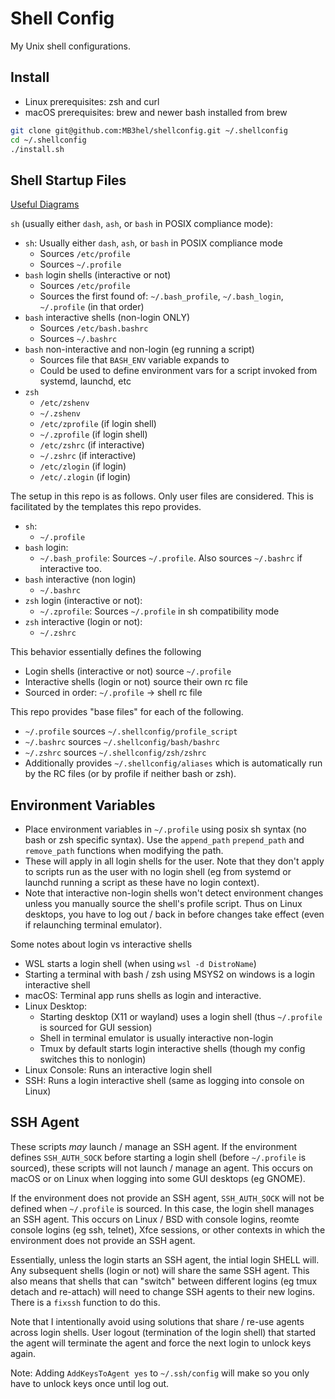 # Shell Config

My Unix shell configurations.


## Install

- Linux prerequisites: zsh and curl
- macOS prerequisites: brew and newer bash installed from brew

```sh
git clone git@github.com:MB3hel/shellconfig.git ~/.shellconfig
cd ~/.shellconfig
./install.sh
```

## Shell Startup Files

[Useful Diagrams](https://medium.com/@rajsek/zsh-bash-startup-files-loading-order-bashrc-zshrc-etc-e30045652f2e)

`sh` (usually either `dash`, `ash`, or `bash` in POSIX compliance mode):

- `sh`: Usually either `dash`, `ash`, or `bash` in POSIX compliance mode
    - Sources `/etc/profile`
    - Sources `~/.profile`
- `bash` login shells (interactive or not)
    - Sources `/etc/profile`
    - Sources the first found of: `~/.bash_profile`, `~/.bash_login`, `~/.profile` (in that order)
- `bash` interactive shells (non-login ONLY)
    - Sources `/etc/bash.bashrc`
    - Sources `~/.bashrc`
- `bash` non-interactive and non-login (eg running a script)
    - Sources file that `BASH_ENV` variable expands to
    - Could be used to define environment vars for a script invoked from systemd, launchd, etc
- `zsh`
    - `/etc/zshenv`
    - `~/.zshenv`
    - `/etc/zprofile` (if login shell)
    - `~/.zprofile` (if login shell)
    - `/etc/zshrc` (if interactive)
    - `~/.zshrc` (if interactive)
    - `/etc/zlogin` (if login)
    - `/etc/.zlogin` (if login)

The setup in this repo is as follows. Only user files are considered. This is facilitated by the templates this repo provides.

- `sh`:
    - `~/.profile`
- `bash` login:
    - `~/.bash_profile`: Sources `~/.profile`. Also sources `~/.bashrc` if interactive too.
- `bash` interactive (non login)
    - `~/.bashrc`
- `zsh` login (interactive or not):
    - `~/.zprofile`: Sources `~/.profile` in sh compatibility mode
- `zsh` interactive (login or not):
    - `~/.zshrc`

This behavior essentially defines the following

- Login shells (interactive or not) source `~/.profile`
- Interactive shells (login or not) source their own rc file
- Sourced in order: `~/.profile` -> shell rc file

This repo provides "base files" for each of the following.

- `~/.profile` sources `~/.shellconfig/profile_script`
- `~/.bashrc` sources `~/.shellconfig/bash/bashrc`
- `~/.zshrc` sources `~/.shellconfig/zsh/zshrc`
- Additionally provides `~/.shellconfig/aliases` which is automatically run by the RC files (or by profile if neither bash or zsh).

## Environment Variables

- Place environment variables in `~/.profile` using posix sh syntax (no bash or zsh specific syntax). Use the `append_path` `prepend_path` and `remove_path` functions when modifying the path.
- These will apply in all login shells for the user. Note that they don't apply to scripts run as the user with no login shell (eg from systemd or launchd running a script as these have no login context).
- Note that interactive non-login shells won't detect environment changes unless you manually source the shell's profile script. Thus on Linux desktops, you have to log out / back in before changes take effect (even if relaunching terminal emulator).

Some notes about login vs interactive shells

- WSL starts a login shell (when using `wsl -d DistroName`)
- Starting a terminal with bash / zsh using MSYS2 on windows is a login interactive shell
- macOS: Terminal app runs shells as login and interactive.
- Linux Desktop:
    - Starting desktop (X11 or wayland) uses a login shell (thus `~/.profile` is sourced for GUI session)
    - Shell in terminal emulator is usually interactive non-login
    - Tmux by default starts login interactive shells (though my config switches this to nonlogin)
- Linux Console: Runs an interactive login shell
- SSH: Runs a login interactive shell (same as logging into console on Linux)


## SSH Agent

These scripts *may* launch / manage an SSH agent. If the environment defines `SSH_AUTH_SOCK` before starting a login shell (before `~/.profile` is sourced), these scripts will not launch / manage an agent. This occurs on macOS or on Linux when logging into some GUI desktops (eg GNOME).

If the environment does not provide an SSH agent, `SSH_AUTH_SOCK` will not be defined when `~/.profile` is sourced. In this case, the login shell manages an SSH agent. This occurs on Linux / BSD with console logins, reomte console logins (eg ssh, telnet), Xfce sessions, or other contexts in which the environment does not provide an SSH agent.

Essentially, unless the login starts an SSH agent, the intial login SHELL will. Any subsequent shells (login or not) will share the same SSH agent. This also means that shells that can "switch" between different logins (eg tmux detach and re-attach) will need to change SSH agents to their new logins. There is a `fixssh` function to do this.

Note that I intentionally avoid using solutions that share / re-use agents across login shells. User logout (termination of the login shell) that started the agent will terminate the agent and force the next login to unlock keys again.

Note: Adding `AddKeysToAgent yes` to `~/.ssh/config` will make so you only have to unlock keys once until log out.
